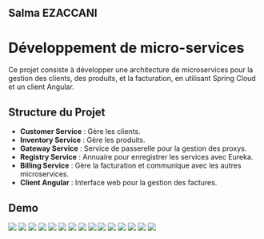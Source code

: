 ## Salma EZACCANI
# Développement de micro-services
Ce projet consiste à développer une architecture de microservices pour la gestion des clients, des produits, et la facturation, en utilisant Spring Cloud et un client Angular.
## Structure du Projet
- **Customer Service** : Gère les clients.
- **Inventory Service** : Gère les produits.
- **Gateway Service** : Service de passerelle pour la gestion des proxys.
- **Registry Service** : Annuaire pour enregistrer les services avec Eureka.
- **Billing Service** : Gère la facturation et communique avec les autres microservices.
- **Client Angular** : Interface web pour la gestion des factures.



## Demo


<img src="C:\Users\salma\Desktop\SDIA_M2\Systémes_Pralléles_Distribués\TP2\image\img1.jpg"/>


<img src="C:\Users\salma\Desktop\SDIA_M2\Systémes_Pralléles_Distribués\TP2\image\img2.jpg"/>


<img src="C:\Users\salma\Desktop\SDIA_M2\Systémes_Pralléles_Distribués\TP2\image\img3.jpg"/>
<img src="C:\Users\salma\Desktop\SDIA_M2\Systémes_Pralléles_Distribués\TP2\image\img4.jpg"/>


<img src="C:\Users\salma\Desktop\SDIA_M2\Systémes_Pralléles_Distribués\TP2\image\img5.jpg"/>
<img src="C:\Users\salma\Desktop\SDIA_M2\Systémes_Pralléles_Distribués\TP2\image\img6.jpg"/>
<img src="C:\Users\salma\Desktop\SDIA_M2\Systémes_Pralléles_Distribués\TP2\image\img7.jpg"/>
<img src="C:\Users\salma\Desktop\SDIA_M2\Systémes_Pralléles_Distribués\TP2\image\img8.jpg"/>
<img src="C:\Users\salma\Desktop\SDIA_M2\Systémes_Pralléles_Distribués\TP2\image\img9.jpg"/>
<img src="C:\Users\salma\Desktop\SDIA_M2\Systémes_Pralléles_Distribués\TP2\image\img10.jpg"/>
<img src="C:\Users\salma\Desktop\SDIA_M2\Systémes_Pralléles_Distribués\TP2\image\img11.jpg"/>
<img src="C:\Users\salma\Desktop\SDIA_M2\Systémes_Pralléles_Distribués\TP2\image\img12.jpg"/>
<img src="C:\Users\salma\Desktop\SDIA_M2\Systémes_Pralléles_Distribués\TP2\image\img13.jpg"/>
<img src="C:\Users\salma\Desktop\SDIA_M2\Systémes_Pralléles_Distribués\TP2\image\img14S.jpg"/>
<img src="C:\Users\salma\Desktop\SDIA_M2\Systémes_Pralléles_Distribués\TP2\image\img15.jpg"/>